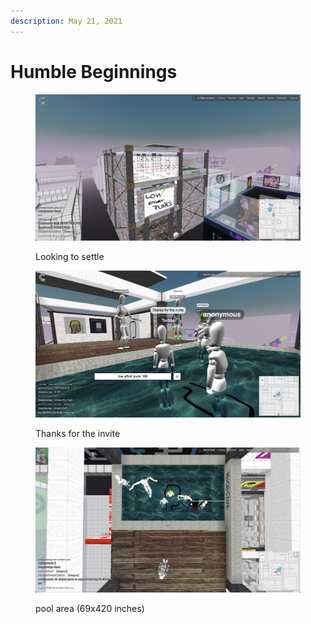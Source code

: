 ```yaml
---
description: May 21, 2021
---
```


# Humble Beginnings

<figure><img src="../.gitbook/assets/image (2).png" alt=""><figcaption><p>Looking to settle</p></figcaption></figure>



<figure><img src="../.gitbook/assets/image (7).png" alt=""><figcaption><p>Thanks for the invite</p></figcaption></figure>



<figure><img src="../.gitbook/assets/image (9).png" alt=""><figcaption><p>pool area (69x420 inches) </p></figcaption></figure>
